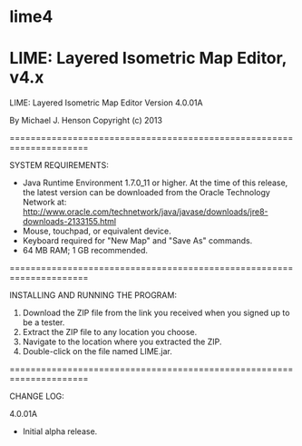 # lime4
LIME: Layered Isometric Map Editor, v4.x
=====================================================================

  LIME:  Layered Isometric Map Editor
  Version 4.0.01A

  By Michael J. Henson
  Copyright (c) 2013

=====================================================================

SYSTEM REQUIREMENTS:

* Java Runtime Environment 1.7.0_11 or higher.
      At the time of this release, the latest version can be 
      downloaded from the Oracle Technology Network at:
      http://www.oracle.com/technetwork/java/javase/downloads/jre8-downloads-2133155.html
* Mouse, touchpad, or equivalent device.
* Keyboard required for "New Map" and "Save As" commands.
* 64 MB RAM; 1 GB recommended.

=====================================================================

INSTALLING AND RUNNING THE PROGRAM:

 1.  Download the ZIP file from the link you received when you
     signed up to be a tester.
 2.  Extract the ZIP file to any location you choose.
 3.  Navigate to the location where you extracted the ZIP.
 4.  Double-click on the file named LIME.jar.

=====================================================================

CHANGE LOG:

4.0.01A
* Initial alpha release.
